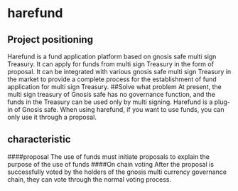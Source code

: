 # harefund


## Project positioning
Harefund is a fund application platform based on gnosis safe multi sign Treasury. It can apply for funds from multi sign Treasury in the form of proposal. It can be integrated with various gnosis safe multi sign Treasury in the market to provide a complete process for the establishment of fund application for multi sign Treasury.
##Solve what problem
At present, the multi sign treasury of Gnosis safe has no governance function, and the funds in the Treasury can be used only by multi signing. Harefund is a plug-in of Gnosis safe. When using harefund, if you want to use funds, you can only use it through a proposal.
## characteristic

####proposal
The use of funds must initiate proposals to explain the purpose of the use of funds
####On chain voting
After the proposal is successfully voted by the holders of the gnosis multi currency governance chain, they can vote through the normal voting process.
